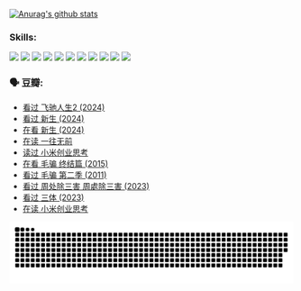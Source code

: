 
[![Anurag's github stats](https://github-readme-stats.vercel.app/api?username=w940853815)](https://github.com/anuraghazra/github-readme-stats)

### Skills:

<code><img height="32" src="https://cdn.jsdelivr.net/npm/simple-icons@v5/icons/python.svg"></code>
<code><img height="32" src="https://cdn.jsdelivr.net/npm/simple-icons@v5/icons/javascript.svg"></code>
<code><img height="32" src="https://cdn.jsdelivr.net/npm/simple-icons@v5/icons/django.svg"></code>
<code><img height="32" src="https://cdn.jsdelivr.net/npm/simple-icons@v5/icons/flask.svg"></code>
<code><img height="32" src="https://cdn.jsdelivr.net/npm/simple-icons@v5/icons/vuetify.svg"></code>
<code><img height="32" src="https://cdn.jsdelivr.net/npm/simple-icons@v5/icons/git.svg"></code>
<code><img height="32" src="https://cdn.jsdelivr.net/npm/simple-icons@v5/icons/docker.svg"></code>
<code><img height="32" src="https://cdn.jsdelivr.net/npm/simple-icons@v5/icons/postgresql.svg"></code>
<code><img height="32" src="https://cdn.jsdelivr.net/npm/simple-icons@v5/icons/elasticsearch.svg"></code>
<code><img height="32" src="https://cdn.jsdelivr.net/npm/simple-icons@v5/icons/macos.svg"></code>
<code><img height="32" src="https://cdn.jsdelivr.net/npm/simple-icons@v5/icons/linux.svg"></code>

### 🗣 豆瓣:

<!-- DOUBAN-ACTIVITIES:START -->
- [看过 飞驰人生2‎ (2024)](https://www.douban.com/people/136069238/status/4616048805/?_i=16387161)
- [看过 新生‎ (2024)](https://www.douban.com/people/136069238/status/4612373431/?_i=16387161)
- [在看 新生‎ (2024)](https://www.douban.com/people/136069238/status/4607441062/?_i=16387161)
- [在读 一往无前](https://www.douban.com/people/136069238/status/4590507310/?_i=16387161)
- [读过 小米创业思考](https://www.douban.com/people/136069238/status/4590506983/?_i=16387161)
- [在看 毛骗 终结篇‎ (2015)](https://www.douban.com/people/136069238/status/4581971924/?_i=16387161)
- [看过 毛骗 第二季‎ (2011)](https://www.douban.com/people/136069238/status/4581971810/?_i=16387161)
- [看过 周处除三害 周處除三害‎ (2023)](https://www.douban.com/people/136069238/status/4575646701/?_i=16387161)
- [看过 三体‎ (2023)](https://www.douban.com/people/136069238/status/4574263039/?_i=16387161)
- [在读 小米创业思考](https://www.douban.com/people/136069238/status/4572047905/?_i=16387161)
<!-- DOUBAN-ACTIVITIES:END -->


![Snake animation](https://raw.githubusercontent.com/w940853815/w940853815/output/github-contribution-grid-snake.svg)

<!--
**w940853815/w940853815** is a ✨ _special_ ✨ repository because its `README.md` (this file) appears on your GitHub profile.

Here are some ideas to get you started:

- 🔭 I’m currently working on ...
- 🌱 I’m currently learning ...
- 👯 I’m looking to collaborate on ...
- 🤔 I’m looking for help with ...
- 💬 Ask me about ...
- 📫 How to reach me: ...
- 😄 Pronouns: ...
- ⚡ Fun fact: ...
-->

